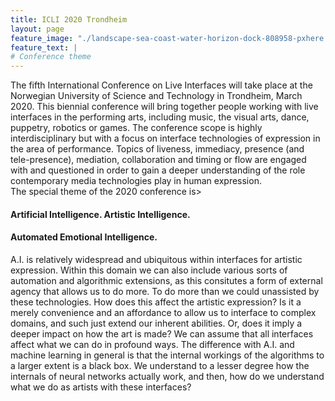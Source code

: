 ```yaml
---
title: ICLI 2020 Trondheim
layout: page
feature_image: "./landscape-sea-coast-water-horizon-dock-808958-pxhere.com.jpg"
feature_text: |
# Conference theme
---
```


The fifth International Conference on Live Interfaces will take place at the Norwegian University of Science and Technology in Trondheim, March 2020. 
This biennial conference will bring together people working with live interfaces in the performing arts, including music, the visual arts, dance, 
puppetry, robotics or games. The conference scope is highly interdisciplinary but with a focus on interface technologies of expression in the area 
of performance. Topics of liveness, immediacy, presence (and tele-presence), mediation, collaboration and timing or flow are engaged with and 
questioned in order to gain a deeper understanding of the role contemporary media technologies play in human expression.  
The special theme of the 2020 conference is>

#### Artificial Intelligence. Artistic Intelligence.  
#### Automated Emotional Intelligence.

A.I. is relatively widespread and ubiquitous within interfaces for artistic expression. 
Within this domain we can also include various sorts of automation and algorithmic extensions, 
as this consitutes a form of external agency that allows us to do more. 
To do more than we could unassisted by these technologies. How does this affect the artistic expression? 
Is it a merely convenience and an affordance to allow us to interface to complex domains, 
and such just extend our inherent abilities. Or, does it imply a deeper impact on how the art is made? 
We can assume that all interfaces affect what we can do in profound ways. 
The difference with A.I. and machine learning in general is that the internal workings of the algorithms to 
a larger extent is a black box. We understand to a lesser degree how the internals of neural networks actually work, 
and then, how do we understand what we do as artists with these interfaces?

